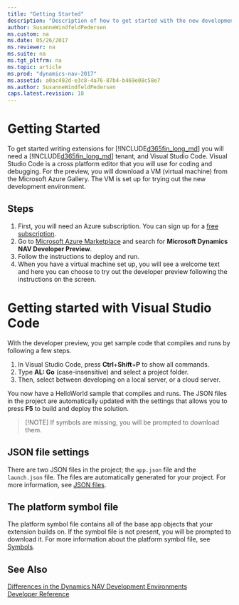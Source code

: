 ```yaml
---
title: "Getting Started"
description: "Description of how to get started with the new development environment"
author: SusanneWindfeldPedersen
ms.custom: na
ms.date: 05/26/2017
ms.reviewer: na
ms.suite: na
ms.tgt_pltfrm: na
ms.topic: article
ms.prod: "dynamics-nav-2017"
ms.assetid: a0ac492d-e3c8-4a76-87b4-b469e08c58e7
ms.author: SusanneWindfeldPedersen
caps.latest.revision: 18
---
```


# Getting Started
To get started writing extensions for [!INCLUDE[d365fin_long_md](includes/d365fin_long_md.md)] you will need a [!INCLUDE[d365fin_long_md](includes/d365fin_long_md.md)] tenant, and Visual Studio Code. Visual Studio Code is a cross platform editor that you will use for coding and debugging. For the preview, you will download a VM (virtual machine) from the Microsoft Azure Gallery. The VM is set up for trying out the new development environment.

## Steps
1) First, you will need an Azure subscription. You can sign up for a [free subscription](https://azure.microsoft.com/en-us/free/).   
2) Go to [Microsoft Azure Marketplace](https://ms.portal.azure.com/#blade/Microsoft_Azure_Marketplace/GalleryFeaturedMenuItemBlade/selectedMenuItemId/home) and search for **Microsoft Dynamics NAV Developer Preview**.  
3) Follow the instructions to deploy and run.   
4) When you have a virtual machine set up, you will see a welcome text and here you can choose to try out the developer preview following the instructions on the screen.

# Getting started with Visual Studio Code
With the developer preview, you get sample code that compiles and runs by following a few steps.  

1) In Visual Studio Code, press **Ctrl**+**Shift**+**P** to show all commands.  
2) Type **AL: Go** (case-insensitive) and select a project folder.  
3) Then, select between developing on a local server, or a cloud server.

You now have a HelloWorld sample that compiles and runs. The JSON files in the project are automatically updated with the settings that allows you to press **F5** to build and deploy the solution.

> [!NOTE] If symbols are missing, you will be prompted to download them.

## JSON file settings
There are two JSON files in the project; the `app.json` file and the `launch.json` file. The files are automatically generated for your project. For more information, see [JSON files](devenv-json-files.md).

## The platform symbol file
The platform symbol file contains all of the base app objects that your extension builds on. If the symbol file is not present, you will be prompted to download it. For more information about the platform symbol file, see [Symbols](devenv-symbols.md).

## See Also
[Differences in the Dynamics NAV Development Environments](devenv-differences.md)  
[Developer Reference](devenv-reference-overview.md)
